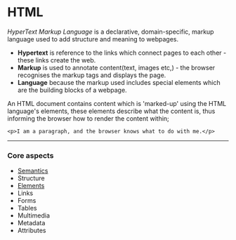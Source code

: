 # HTML

_HyperText Markup Language_ is a declarative, domain-specific, markup language used to add structure and meaning to webpages.

- **Hypertext** is reference to the links which connect pages to each other - these links create the web.
- **Markup** is used to annotate content(text, images etc,) - the browser recognises the markup tags and displays the page.
- **Language** because the markup used includes special elements which are the building blocks of a webpage.

An HTML document contains content which is 'marked-up' using the HTML language's elements, these elements describe what the content is, thus informing the browser how to render the content within;

`<p>I am a paragraph, and the browser knows what to do with me.</p>`


---

### Core aspects

- [Semantics](semantics)
- Structure
- [Elements](elements)
- Links
- Forms
- Tables
- Multimedia
- Metadata
- Attributes
